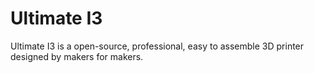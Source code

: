 # Ultimate I3

Ultimate I3 is a open-source, professional, easy to assemble 3D printer designed by makers for makers.

